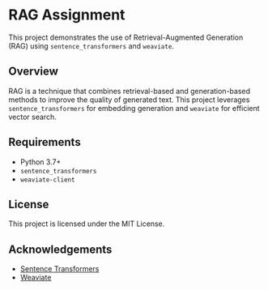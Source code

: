 # RAG Assignment

This project demonstrates the use of Retrieval-Augmented Generation (RAG) using `sentence_transformers` and `weaviate`.

## Overview

RAG is a technique that combines retrieval-based and generation-based methods to improve the quality of generated text. This project leverages `sentence_transformers` for embedding generation and `weaviate` for efficient vector search.

## Requirements

- Python 3.7+
- `sentence_transformers`
- `weaviate-client`

## License

This project is licensed under the MIT License.

## Acknowledgements

- [Sentence Transformers](https://www.sbert.net/)
- [Weaviate](https://weaviate.io/)
